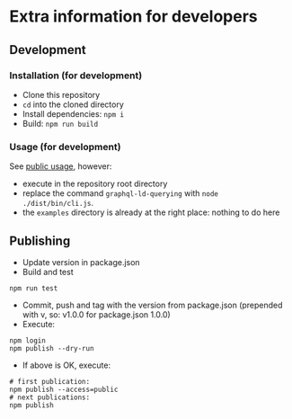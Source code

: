 # Extra information for developers

## Development

### Installation (for development)
- Clone this repository
- `cd` into the cloned directory
- Install dependencies: `npm i`
- Build: `npm run build`

### Usage (for development)
See [public usage](README.md#usage), however:
- execute in the repository root directory
- replace the command `graphql-ld-querying` with `node ./dist/bin/cli.js`.
- the `examples` directory is already at the right place: nothing to do here

## Publishing
- Update version in package.json
- Build and test
```
npm run test
```
- Commit, push and tag with the version from package.json (prepended with v, so: v1.0.0 for package.json 1.0.0)
- Execute:
```
npm login
npm publish --dry-run
```
- If above is OK, execute:
```
# first publication:
npm publish --access=public
# next publications:
npm publish
```
